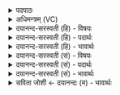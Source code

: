 <details><summary>पदपाठः</summary>

अ॒ग्निः। ऋषिः॑। पव॑मानः। पाञ्च॑जन्य॒ इति॒ पाञ्च॑ऽजन्यः। पु॒रोहि॑त॒ इति॑ पु॒रःऽहि॑तः। तम्। ई॒म॒हे॒। म॒हा॒ग॒यमिति॑ महाऽग॒यम्। उ॒प॒या॒मगृ॑हीत॒ इत्यु॑पया॒मऽगृ॑हीतः। अ॒सि॒। अ॒ग्नये॑। त्वा॒। वर्च॑से। ए॒षः। ते। योनिः॑। अ॒ग्नये॑। त्वा॒। वर्च॑से। ९।
</details>

<details><summary>अधिमन्त्रम् (VC)</summary>

- वैश्वानरो देवता
- कुत्स ऋषिः
- स्वराड्जगती
- निषादः
</details>

<details><summary>दयानन्द-सरस्वती (हि) - विषयः</summary>

फिर किन को किस से क्या माँगना चाहिये, इस विषय को अगले मन्त्र में कहा है ॥
</details>

<details><summary>दयानन्द-सरस्वती (हि) - पदार्थः</summary>

पदार्थान्वयभाषाः -  हे मनुष्यो ! (पाञ्चजन्यः) पाँच जनों वा प्राणों की क्रिया में उत्तम (पुरोहितः) पहिले हित करने हारा (पवमानः) पवित्र (ऋषिः) मन्त्रार्थवेत्ता और (अग्निः) अग्नि के समान विद्या से प्रकाशित है (तम्) उस (महागयम्) बड़े-बड़े घर सन्तान वा धनवाले की जैसे हम लोग (ईमहे) याचना करें, वैसे आप (वर्चसे) पढ़ाने हारे और (अग्नये) विद्वान् के लिये (उपयामगृहीतः) समीप के नियमों से ग्रहण किये हुए (असि) हैं, इस से (त्वा) आप को तथा जिन (ते) आप को (एषः) यह (योनिः) निमित्त (वर्चसे) विद्याप्रकाश और (अग्नये) विद्वान् के लिये है, उन (त्वा) आप की हम लोग प्रार्थना करते हैं, वैसे तुम भी चेष्टा करो ॥९ ॥
</details>

<details><summary>दयानन्द-सरस्वती (हि) - भावार्थः</summary>

भावार्थभाषाः -  सब मनुष्यों को चाहिये कि वेदवेत्ता विद्वानों से सदा विद्याप्राप्ति की प्रार्थना किया करें, जिससे वे सब मनुष्य महत्त्व को प्राप्त होवें ॥९ ॥
</details>

<details><summary>दयानन्द-सरस्वती (सं) - विषयः</summary>

पुनः कैः कस्मात् किं याचनीयमित्याह ॥
</details>

<details><summary>दयानन्द-सरस्वती (सं) - पदार्थः</summary>

पदार्थान्वयभाषाः -  हे मनुष्या यः पाञ्चजन्यः पुरोहितः पवमान ऋषिरग्निरस्ति तं महागयं यथा वयमीमहे तथा त्वं वर्चसेऽग्नय उपयामगृहीतोऽसि तस्मात् त्वा यस्यैष ते योनिर्वर्चसेऽग्नयेऽस्ति तं त्वा च वयमीमहे तथैतं यूयमपीहध्वम् ॥९।
</details>

<details><summary>दयानन्द-सरस्वती (सं) - भावार्थः</summary>

भावार्थभाषाः -  सर्वैर्मनुष्यैर्वेदशास्त्रविद्भ्यो विद्वद्भ्यः सदा विद्याप्राप्तिर्याचनीया येन महत्त्वं प्राप्नुयुः ॥९ ॥
</details>

<details><summary>सविता जोशी ← दयानन्दः (म) - भावार्थः</summary>

भावार्थभाषाः -  सर्व माणसांनी वेद्य माणसांकडून विद्या प्राप्त करण्यासाठी प्रार्थना करावी. ज्यामुळे त्या माणसांना महत्त्व मिळेल.
</details>